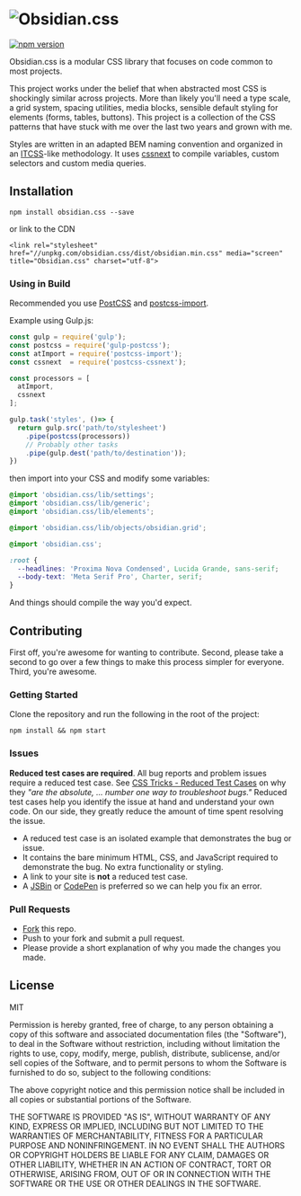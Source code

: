 # ![Obsidian.css](http://cl.ly/2T0B352h1d1n/obsidian-header.png)

[![npm version](https://badge.fury.io/js/obsidian.css.svg)](https://badge.fury.io/js/obsidian.css)

Obsidian.css is a modular CSS library that focuses on code common to most projects.

This project works under the belief that when abstracted most CSS is shockingly similar across projects. More than likely you'll need a type scale, a grid system, spacing utilities, media blocks, sensible default styling for elements (forms, tables, buttons). This project is a collection of the CSS patterns that have stuck with me over the last two years and grown with me.

Styles are written in an adapted BEM naming convention and organized in an [ITCSS](https://www.youtube.com/watch?v=1OKZOV-iLj4)-like methodology. It uses [cssnext](https://github.com/MoOx/postcss-cssnext) to compile variables, custom selectors and custom media queries.

## Installation

```
npm install obsidian.css --save
```

or link to the CDN

```markup
<link rel="stylesheet" href="//unpkg.com/obsidian.css/dist/obsidian.min.css" media="screen" title="Obsidian.css" charset="utf-8">
```

### Using in Build

Recommended you use [PostCSS](https://github.com/postcss/postcss) and [postcss-import](https://github.com/postcss/postcss-import).

Example using Gulp.js:

```js
const gulp = require('gulp');
const postcss = require('gulp-postcss');
const atImport = require('postcss-import');
const cssnext  = require('postcss-cssnext');

const processors = [
  atImport,
  cssnext
];

gulp.task('styles', ()=> {
  return gulp.src('path/to/stylesheet')
    .pipe(postcss(processors))
    // Probably other tasks
    .pipe(gulp.dest('path/to/destination'));
})

```
then import into your CSS and modify some variables:

```css
@import 'obsidian.css/lib/settings';
@import 'obsidian.css/lib/generic';
@import 'obsidian.css/lib/elements';

@import 'obsidian.css/lib/objects/obsidian.grid';
```

```css
@import 'obsidian.css';

:root {
  --headlines: 'Proxima Nova Condensed', Lucida Grande, sans-serif;
  --body-text: 'Meta Serif Pro', Charter, serif;
}
```

And things should compile the way you'd expect.

## Contributing

First off, you're awesome for wanting to contribute. Second, please take a second to go over a few things to make this process simpler for everyone. Third, you're awesome.

### Getting Started

Clone the repository and run the following in the root of the project:
```
npm install && npm start
```

### Issues

**Reduced test cases are required**. All bug reports and problem issues require a reduced test case. See [CSS Tricks - Reduced Test Cases](http://css-tricks.com/reduced-test-cases/) on why they _"are the absolute, ... number one way to troubleshoot bugs."_ Reduced test cases help you identify the issue at hand and understand your own code. On our side, they greatly reduce the amount of time spent resolving the issue.

- A reduced test case is an isolated example that demonstrates the bug or issue.
- It contains the bare minimum HTML, CSS, and JavaScript required to demonstrate the bug. No extra functionality or styling.
- A link to your site is **not** a reduced test case.
- A [JSBin](http://jsbin.com/) or [CodePen](http://codepen.io) is preferred so we can help you fix an error.

### Pull Requests

- [Fork](https://github.com/charlespeters/obsidian#fork-destination-box) this repo.
- Push to your fork and submit a pull request.
- Please provide a short explanation of why you made the changes you made.

## License

MIT

Permission is hereby granted, free of charge, to any person obtaining a copy of this software and associated documentation files (the "Software"), to deal in the Software without restriction, including without limitation the rights to use, copy, modify, merge, publish, distribute, sublicense, and/or sell copies of the Software, and to permit persons to whom the Software is furnished to do so, subject to the following conditions:

The above copyright notice and this permission notice shall be included in all copies or substantial portions of the Software.

THE SOFTWARE IS PROVIDED "AS IS", WITHOUT WARRANTY OF ANY KIND, EXPRESS OR IMPLIED, INCLUDING BUT NOT LIMITED TO THE WARRANTIES OF MERCHANTABILITY, FITNESS FOR A PARTICULAR PURPOSE AND NONINFRINGEMENT. IN NO EVENT SHALL THE AUTHORS OR COPYRIGHT HOLDERS BE LIABLE FOR ANY CLAIM, DAMAGES OR OTHER LIABILITY, WHETHER IN AN ACTION OF CONTRACT, TORT OR OTHERWISE, ARISING FROM, OUT OF OR IN CONNECTION WITH THE SOFTWARE OR THE USE OR OTHER DEALINGS IN THE SOFTWARE.
